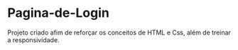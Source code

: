 # Pagina-de-Login 
Projeto criado afim de reforçar os conceitos de HTML e Css, além de treinar a responsividade.
